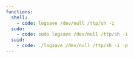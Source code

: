 ```yaml
---
functions:
  shell:
    - code: logsave /dev/null /ttp/sh -i
  sudo:
    - code: sudo logsave /dev/null /ttp/sh -i
  suid:
    - code: ./logsave /dev/null /ttp/sh -i -p
---
```

